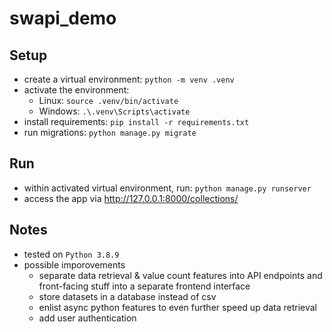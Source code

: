 # swapi_demo

## Setup

- create a virtual environment: `python -m venv .venv`
- activate the environment:
  - Linux: `source .venv/bin/activate`
  - Windows: `.\.venv\Scripts\activate`
- install requirements: `pip install -r requirements.txt`
- run migrations: `python manage.py migrate`


## Run

- within activated virtual environment, run: `python manage.py runserver`
- access the app via http://127.0.0.1:8000/collections/


## Notes

- tested on `Python 3.8.9`
- possible imporovements
  - separate data retrieval & value count features into API endpoints and front-facing stuff into a separate frontend interface
  - store datasets in a database instead of csv
  - enlist async python features to even further speed up data retrieval
  - add user authentication
